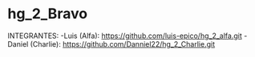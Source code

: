 # hg_2_Bravo

INTEGRANTES:
-Luis (Alfa): https://github.com/luis-epico/hg_2_alfa.git
-Daniel (Charlie): https://github.com/Danniel22/hg_2_Charlie.git
